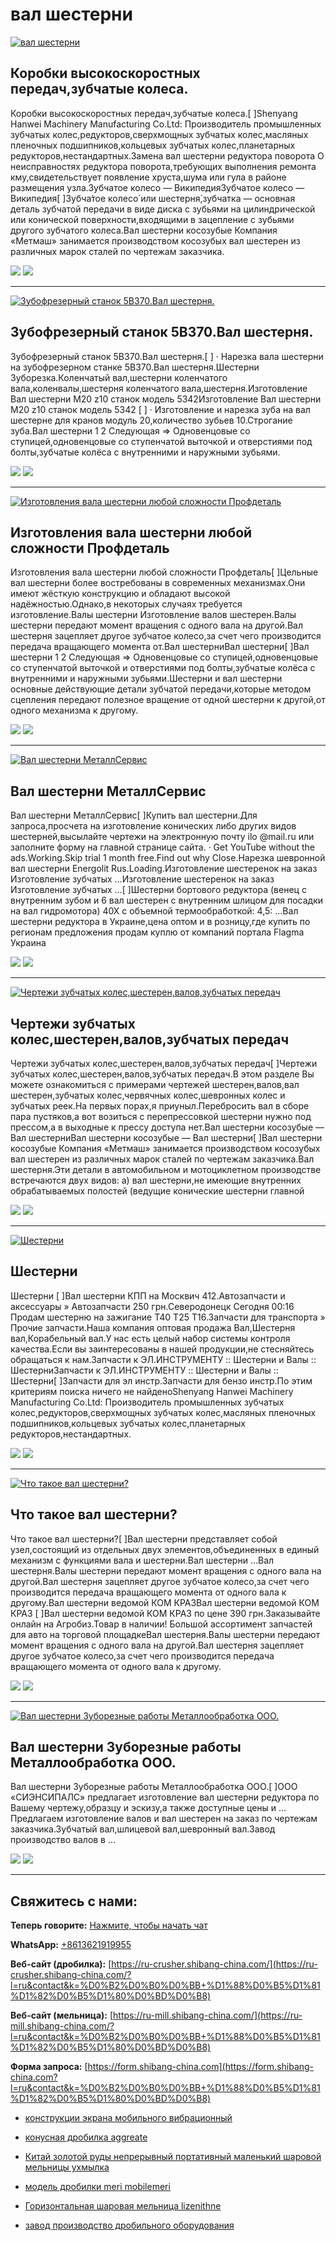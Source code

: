# вал шестерни

<a href="https://swt.shibang-china.com/?l=ru&img&k=%D0%B2%D0%B0%D0%BB+%D1%88%D0%B5%D1%81%D1%82%D0%B5%D1%80%D0%BD%D0%B8" target="_blank">![вал шестерни](http://static.shibang-china.com/all-800x300/66.jpg)</a>

## Коробки высокоскоростных передач,зубчатые колеса.
Коробки высокоскоростных передач,зубчатые колеса.[ ]Shenyang Hanwei Machinery Manufacturing Co.Ltd: Производитель промышленных зубчатых колес,редукторов,сверхмощных зубчатых колес,масляных пленочных подшипников,кольцевых зубчатых колес,планетарных редукторов,нестандартных.Замена вал шестерни редуктора поворота О неисправностях редуктора поворота,требующих выполнения ремонта кму,свидетельствует появление хруста,шума или гула в районе размещения узла.Зубчатое колесо — ВикипедияЗубчатое колесо — Википедия[ ]Зубча́тое колесо́ или шестерня́,зубчатка — основная деталь зубчатой передачи в виде диска с зубьями на цилиндрической или конической поверхности,входящими в зацепление с зубьями другого зубчатого колеса.Вал шестерни косозубые Компания &#171;Метмаш&#187; занимается производством косозубых вал шестерен из различных марок сталей по чертежам заказчика.


<a href="https://whatsapp.shibangsoft.com/WhatsApp.php" target="_blank" title="WhatsApp">![](http://static.shibang-china.com/icon/whatsapp.png)</a> <a href="https://swt.shibang-china.com/?l=ru&icon&k=%D0%B2%D0%B0%D0%BB+%D1%88%D0%B5%D1%81%D1%82%D0%B5%D1%80%D0%BD%D0%B8" target="_blank">![](http://static.shibang-china.com/icon/chat-ru.png)</a>

---

<a href="https://swt.shibang-china.com/?l=ru&img&k=%D0%B2%D0%B0%D0%BB+%D1%88%D0%B5%D1%81%D1%82%D0%B5%D1%80%D0%BD%D0%B8" target="_blank">![Зубофрезерный станок 5В370.Вал шестерня.](http://static.shibang-china.com/all-800x300/1478.jpg)</a>

## Зубофрезерный станок 5В370.Вал шестерня.
Зубофрезерный станок 5В370.Вал шестерня.[ ]&nbsp;&#0183;&#32;Нарезка вала шестерни на зубофрезерном станке 5В370.Вал шестерня.Шестерни Зуборезка.Коленчатый вал,шестерни коленчатого вала,коленвалы,шестерня коленчатого вала,шестерня.Изготовление Вал шестерни М20 z10 станок модель 5342Изготовление Вал шестерни М20 z10 станок модель 5342 [ ]&nbsp;&#0183;&#32;Изготовление и нарезка зуба на вал шестерне для кранов модуль 20,количество зубьев 10.Строгание зуба.Вал шестерни 1 2 Следующая ⇒ Одновенцовые со ступицей,одновенцовые со ступенчатой выточкой и отверстиями под болты,зубчатые колёса с внутренними и наружными зубьями.


<a href="https://whatsapp.shibangsoft.com/WhatsApp.php" target="_blank" title="WhatsApp">![](http://static.shibang-china.com/icon/whatsapp.png)</a> <a href="https://swt.shibang-china.com/?l=ru&icon&k=%D0%B2%D0%B0%D0%BB+%D1%88%D0%B5%D1%81%D1%82%D0%B5%D1%80%D0%BD%D0%B8" target="_blank">![](http://static.shibang-china.com/icon/chat-ru.png)</a>

---

<a href="https://swt.shibang-china.com/?l=ru&img&k=%D0%B2%D0%B0%D0%BB+%D1%88%D0%B5%D1%81%D1%82%D0%B5%D1%80%D0%BD%D0%B8" target="_blank">![Изготовления вала шестерни любой сложности Профдеталь](http://static.shibang-china.com/all-800x300/1081.jpg)</a>

## Изготовления вала шестерни любой сложности Профдеталь
Изготовления вала шестерни любой сложности Профдеталь[ ]Цельные вал шестерни более востребованы в современных механизмах.Они имеют жёсткую конструкцию и обладают высокой надёжностью.Однако,в некоторых случаях требуется изготовление.Валы шестерни Изготовление валов шестерен.Валы шестерни передают момент вращения с одного вала на другой.Вал шестерня зацепляет другое зубчатое колесо,за счет чего производится передача вращающего момента от.Вал шестерниВал шестерни[ ]Вал шестерни 1 2 Следующая ⇒ Одновенцовые со ступицей,одновенцовые со ступенчатой выточкой и отверстиями под болты,зубчатые колёса с внутренними и наружными зубьями.Шестерни и вал шестерни основные действующие детали зубчатой передачи,которые методом сцепления передают полезное вращение от одной шестерни к другой,от одного механизма к другому.


<a href="https://whatsapp.shibangsoft.com/WhatsApp.php" target="_blank" title="WhatsApp">![](http://static.shibang-china.com/icon/whatsapp.png)</a> <a href="https://swt.shibang-china.com/?l=ru&icon&k=%D0%B2%D0%B0%D0%BB+%D1%88%D0%B5%D1%81%D1%82%D0%B5%D1%80%D0%BD%D0%B8" target="_blank">![](http://static.shibang-china.com/icon/chat-ru.png)</a>

---

<a href="https://swt.shibang-china.com/?l=ru&img&k=%D0%B2%D0%B0%D0%BB+%D1%88%D0%B5%D1%81%D1%82%D0%B5%D1%80%D0%BD%D0%B8" target="_blank">![Вал шестерни МеталлСервис](http://static.shibang-china.com/all-800x300/192.jpg)</a>

## Вал шестерни МеталлСервис
Вал шестерни МеталлСервис[ ]Купить вал шестерни.Для запроса,просчета на изготовление конических либо других видов шестерней,высылайте чертежи на электронную почту ilo @mail.ru или заполните форму на главной странице сайта.&nbsp;&#0183;&#32;Get YouTube without the ads.Working.Skip trial 1 month free.Find out why Close.Нарезка шевронной вал шестерни Energolit Rus.Loading.Изготовление шестеренок на заказ Изготовление зубчатых …Изготовление шестеренок на заказ Изготовление зубчатых …[ ]Шестерни бортового редуктора (венец с внутренним зубом и 6 вал шестерен с внутренним шлицом для посадки на вал гидромотора) 40Х с объемной термообработкой: 4,5: …Вал шестерни редуктора в Украине,цена оптом и в розницу,где купить по регионам предложения продам куплю от компаний портала Flagma Украина


<a href="https://whatsapp.shibangsoft.com/WhatsApp.php" target="_blank" title="WhatsApp">![](http://static.shibang-china.com/icon/whatsapp.png)</a> <a href="https://swt.shibang-china.com/?l=ru&icon&k=%D0%B2%D0%B0%D0%BB+%D1%88%D0%B5%D1%81%D1%82%D0%B5%D1%80%D0%BD%D0%B8" target="_blank">![](http://static.shibang-china.com/icon/chat-ru.png)</a>

---

<a href="https://swt.shibang-china.com/?l=ru&img&k=%D0%B2%D0%B0%D0%BB+%D1%88%D0%B5%D1%81%D1%82%D0%B5%D1%80%D0%BD%D0%B8" target="_blank">![Чертежи зубчатых колес,шестерен,валов,зубчатых передач](http://static.shibang-china.com/all-800x300/1131.jpg)</a>

## Чертежи зубчатых колес,шестерен,валов,зубчатых передач
Чертежи зубчатых колес,шестерен,валов,зубчатых передач[ ]Чертежи зубчатых колес,шестерен,валов,зубчатых передач.В этом разделе Вы можете ознакомиться с примерами чертежей шестерен,валов,вал шестерен,зубчатых колес,червячных колес,шевронных колес и зубчатых реек.На первых порах,я приуныл.Перебросить вал в сборе пара пустяков,а вот возиться с перепрессовкой шестерни нужно под прессом,а в выходные к прессу доступа нет.Вал шестерни косозубые — Вал шестерниВал шестерни косозубые — Вал шестерни[ ]Вал шестерни косозубые Компания &#171;Метмаш&#187; занимается производством косозубых вал шестерен из различных марок сталей по чертежам заказчика.Вал шестерня.Эти детали в автомобильном и мотоциклетном производстве встречаются двух видов: а) вал шестерни,не имеющие внутренних обрабатываемых полостей (ведущие конические шестерни главной


<a href="https://whatsapp.shibangsoft.com/WhatsApp.php" target="_blank" title="WhatsApp">![](http://static.shibang-china.com/icon/whatsapp.png)</a> <a href="https://swt.shibang-china.com/?l=ru&icon&k=%D0%B2%D0%B0%D0%BB+%D1%88%D0%B5%D1%81%D1%82%D0%B5%D1%80%D0%BD%D0%B8" target="_blank">![](http://static.shibang-china.com/icon/chat-ru.png)</a>

---

<a href="https://swt.shibang-china.com/?l=ru&img&k=%D0%B2%D0%B0%D0%BB+%D1%88%D0%B5%D1%81%D1%82%D0%B5%D1%80%D0%BD%D0%B8" target="_blank">![Шестерни](http://static.shibang-china.com/all-800x300/953.jpg)</a>

## Шестерни
Шестерни [ ]Вал шестерни КПП на Москвич 412.Автозапчасти и аксессуары &#187; Автозапчасти 250 грн.Северодонецк Сегодня 00:16 Продам шестерню на зажигание Т40 Т25 Т16.Запчасти для транспорта &#187; Прочие запчасти.Наша компания оптовая продажа Вал,Шестерня вал,Корабельный вал.У нас есть целый набор системы контроля качества.Если вы заинтересованы в нашей продукции,не стесняйтесь обращаться к нам.Запчасти к ЭЛ.ИНСТРУМЕНТУ :: Шестерни и Валы :: ШестерниЗапчасти к ЭЛ.ИНСТРУМЕНТУ :: Шестерни и Валы :: Шестерни[ ]Запчасти для эл инстр.Запчасти для бензо инстр.По этим критериям поиска ничего не найденоShenyang Hanwei Machinery Manufacturing Co.Ltd: Производитель промышленных зубчатых колес,редукторов,сверхмощных зубчатых колес,масляных пленочных подшипников,кольцевых зубчатых колес,планетарных редукторов,нестандартных.


<a href="https://whatsapp.shibangsoft.com/WhatsApp.php" target="_blank" title="WhatsApp">![](http://static.shibang-china.com/icon/whatsapp.png)</a> <a href="https://swt.shibang-china.com/?l=ru&icon&k=%D0%B2%D0%B0%D0%BB+%D1%88%D0%B5%D1%81%D1%82%D0%B5%D1%80%D0%BD%D0%B8" target="_blank">![](http://static.shibang-china.com/icon/chat-ru.png)</a>

---

<a href="https://swt.shibang-china.com/?l=ru&img&k=%D0%B2%D0%B0%D0%BB+%D1%88%D0%B5%D1%81%D1%82%D0%B5%D1%80%D0%BD%D0%B8" target="_blank">![Что такое вал шестерни?](http://static.shibang-china.com/all-800x300/69.jpg)</a>

## Что такое вал шестерни?
Что такое вал шестерни?[ ]Вал шестерни представляет собой узел,состоящий из отдельных двух элементов,объединенных в единый механизм с функциями вала и шестерни.Вал шестерни …Вал шестерня.Валы шестерни передают момент вращения с одного вала на другой.Вал шестерня зацепляет другое зубчатое колесо,за счет чего производится передача вращающего момента от одного вала к другому.Вал шестерни ведомой КОМ КРАЗВал шестерни ведомой КОМ КРАЗ [ ]Вал шестерни ведомой КОМ КРАЗ по цене 390 грн.Заказывайте онлайн на Агробиз.Товар в наличии! Большой ассортимент запчастей для авто на торговой площадкеВал шестерня.Валы шестерни передают момент вращения с одного вала на другой.Вал шестерня зацепляет другое зубчатое колесо,за счет чего производится передача вращающего момента от одного вала к другому.


<a href="https://whatsapp.shibangsoft.com/WhatsApp.php" target="_blank" title="WhatsApp">![](http://static.shibang-china.com/icon/whatsapp.png)</a> <a href="https://swt.shibang-china.com/?l=ru&icon&k=%D0%B2%D0%B0%D0%BB+%D1%88%D0%B5%D1%81%D1%82%D0%B5%D1%80%D0%BD%D0%B8" target="_blank">![](http://static.shibang-china.com/icon/chat-ru.png)</a>

---

<a href="https://swt.shibang-china.com/?l=ru&img&k=%D0%B2%D0%B0%D0%BB+%D1%88%D0%B5%D1%81%D1%82%D0%B5%D1%80%D0%BD%D0%B8" target="_blank">![Вал шестерни Зуборезные работы Металлообработка ООО.](http://static.shibang-china.com/all-800x300/1498.jpg)</a>

## Вал шестерни Зуборезные работы Металлообработка ООО.
Вал шестерни Зуборезные работы Металлообработка ООО.[ ]ООО &#171;СИЭНСИПАЛС&#187; предлагает изготовление вал шестерни редуктора по Вашему чертежу,образцу и эскизу,а также доступные цены и …Предлагаем изготовление валов и вал шестерен на заказ по чертежам заказчика.Зубчатый вал,шлицевой вал,шевронный вал.Завод производство валов в …

<a href="https://whatsapp.shibangsoft.com/WhatsApp.php" target="_blank" title="WhatsApp">![](http://static.shibang-china.com/icon/whatsapp.png)</a> <a href="https://swt.shibang-china.com/?l=ru&icon&k=%D0%B2%D0%B0%D0%BB+%D1%88%D0%B5%D1%81%D1%82%D0%B5%D1%80%D0%BD%D0%B8" target="_blank">![](http://static.shibang-china.com/icon/chat-ru.png)</a>

---
## Свяжитесь с нами:

**Теперь говорите:** [Нажмите, чтобы начать чат](https://swt.shibang-china.com?l=ru&contact&k=%D0%B2%D0%B0%D0%BB+%D1%88%D0%B5%D1%81%D1%82%D0%B5%D1%80%D0%BD%D0%B8)

**WhatsApp:**  [+8613621919955](https://whatsapp.shibangsoft.com/WhatsApp.php)

**Веб-сайт (дробилка):** [https://ru-crusher.shibang-china.com/](https://ru-crusher.shibang-china.com/?l=ru&contact&k=%D0%B2%D0%B0%D0%BB+%D1%88%D0%B5%D1%81%D1%82%D0%B5%D1%80%D0%BD%D0%B8)

**Веб-сайт (мельница):** [https://ru-mill.shibang-china.com/](https://ru-mill.shibang-china.com/?l=ru&contact&k=%D0%B2%D0%B0%D0%BB+%D1%88%D0%B5%D1%81%D1%82%D0%B5%D1%80%D0%BD%D0%B8)

**Форма запроса:** [https://form.shibang-china.com](https://form.shibang-china.com?l=ru&contact&k=%D0%B2%D0%B0%D0%BB+%D1%88%D0%B5%D1%81%D1%82%D0%B5%D1%80%D0%BD%D0%B8)

* [конструкции экрана мобильного вибрационный](../115/%D0%BA%D0%BE%D0%BD%D1%81%D1%82%D1%80%D1%83%D0%BA%D1%86%D0%B8%D0%B8%20%D1%8D%D0%BA%D1%80%D0%B0%D0%BD%D0%B0%20%D0%BC%D0%BE%D0%B1%D0%B8%D0%BB%D1%8C%D0%BD%D0%BE%D0%B3%D0%BE%20%D0%B2%D0%B8%D0%B1%D1%80%D0%B0%D1%86%D0%B8%D0%BE%D0%BD%D0%BD%D1%8B%D0%B9.md)

* [конусная дробилка aggreate](../108/%D0%BA%D0%BE%D0%BD%D1%83%D1%81%D0%BD%D0%B0%D1%8F%20%D0%B4%D1%80%D0%BE%D0%B1%D0%B8%D0%BB%D0%BA%D0%B0%20aggreate.md)

* [Китай золотой руды непрерывный портативный маленький шаровой мельницы ухмылка](../117/%D0%9A%D0%B8%D1%82%D0%B0%D0%B9%20%D0%B7%D0%BE%D0%BB%D0%BE%D1%82%D0%BE%D0%B9%20%D1%80%D1%83%D0%B4%D1%8B%20%D0%BD%D0%B5%D0%BF%D1%80%D0%B5%D1%80%D1%8B%D0%B2%D0%BD%D1%8B%D0%B9%20%D0%BF%D0%BE%D1%80%D1%82%D0%B0%D1%82%D0%B8%D0%B2%D0%BD%D1%8B%D0%B9%20%D0%BC%D0%B0%D0%BB%D0%B5%D0%BD%D1%8C%D0%BA%D0%B8%D0%B9%20%D1%88%D0%B0%D1%80%D0%BE%D0%B2%D0%BE%D0%B9%20%D0%BC%D0%B5%D0%BB%D1%8C%D0%BD%D0%B8%D1%86%D1%8B%20%D1%83%D1%85%D0%BC%D1%8B%D0%BB%D0%BA%D0%B0.md)

* [модель дробилки meri mobilemeri](../118/%D0%BC%D0%BE%D0%B4%D0%B5%D0%BB%D1%8C%20%D0%B4%D1%80%D0%BE%D0%B1%D0%B8%D0%BB%D0%BA%D0%B8%20meri%20mobilemeri.md)

* [Горизонтальная шаровая мельница lizenithne](../118/%D0%93%D0%BE%D1%80%D0%B8%D0%B7%D0%BE%D0%BD%D1%82%D0%B0%D0%BB%D1%8C%D0%BD%D0%B0%D1%8F%20%D1%88%D0%B0%D1%80%D0%BE%D0%B2%D0%B0%D1%8F%20%D0%BC%D0%B5%D0%BB%D1%8C%D0%BD%D0%B8%D1%86%D0%B0%20lizenithne.md)

* [завод производство дробильного оборудования](../110/%D0%B7%D0%B0%D0%B2%D0%BE%D0%B4%20%D0%BF%D1%80%D0%BE%D0%B8%D0%B7%D0%B2%D0%BE%D0%B4%D1%81%D1%82%D0%B2%D0%BE%20%D0%B4%D1%80%D0%BE%D0%B1%D0%B8%D0%BB%D1%8C%D0%BD%D0%BE%D0%B3%D0%BE%20%D0%BE%D0%B1%D0%BE%D1%80%D1%83%D0%B4%D0%BE%D0%B2%D0%B0%D0%BD%D0%B8%D1%8F.md)